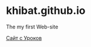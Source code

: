 # khibat.github.io
The my first Web-site


[Сайт с Уроков](https://khibat.github.io/lesson "Мой первый сайт")
